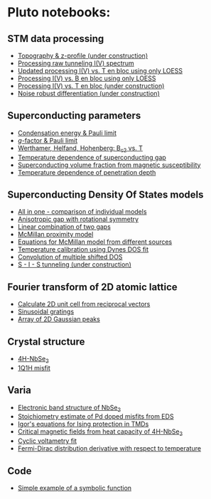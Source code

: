 # Pluto notebooks:

## STM data processing
- <a href="./notebooks/topo.html" target="_blank">Topography & z-profile (under construction)</a>
- <a href="./notebooks/process_iv.html" target="_blank">Processing raw tunneling I(V) spectrum</a>
- <a href="./notebooks/en_bloc_loess.html" target="_blank">Updated processing I(V) vs. T en bloc using only LOESS </a>
- <a href="./notebooks/mag_dep.html" target="_blank">Processing I(V) vs. B en bloc using only LOESS</a>
- <a href="./notebooks/en_bloc.html" target="_blank">Processing I(V) vs. T en bloc (under construction)</a>
- <a href="./notebooks/noise_robust.html" target="_blank">Noise robust differentiation (under construction)</a>

## Superconducting parameters
- <a href="./notebooks/condensation_energy.html" target="_blank">Condensation energy & Pauli limit</a>
- <a href="./notebooks/g-factor.html" target="_blank">*g*-factor & Pauli limit</a>
- <a href="./notebooks/whh.html" target="_blank">Werthamer, Helfand, Hohenberg: B<sub>c2</sub> vs. T</a>
- <a href="./notebooks/DelT.html" target="_blank">Temperature dependence of superconducting gap</a>
- <a href="./notebooks/supervol.html" target="_blank">Superconducting volume fraction from magnetic susceptibility</a>
- <a href="./notebooks/London.html" target="_blank">Temperature dependence of penetration depth</a>

## Superconducting Density Of States models
- <a href="./notebooks/dos_fit.html" target="_blank">All in one - comparison of individual models</a>
- <a href="./notebooks/anisotropic_gap.html" target="_blank">Anisotropic gap with rotational symmetry</a>
- <a href="./notebooks/two_gaps.html" target="_blank">Linear combination of two gaps</a>
- <a href="./notebooks/McMillan.html" target="_blank">McMillan proximity model</a>
- <a href="./notebooks/equations.html" target="_blank">Equations for McMillan model from different sources</a>
- <a href="./notebooks/calib_temp.html" target="_blank">Temperature calibration using Dynes DOS fit</a>
- <a href="./notebooks/multi_convol.html" target="_blank">Convolution of multiple shifted DOS</a>
- <a href="./notebooks/SIS.html" target="_blank">S - I - S tunneling (under construction)</a>
  
## Fourier transform of 2D atomic lattice
- <a href="./notebooks/fft_lattice.html" target="_blank">Calculate 2D unit cell from reciprocal vectors</a>
- <a href="./notebooks/sin_Fourier.html" target="_blank">Sinusoidal gratings</a>
- <a href="./notebooks/Gauss_lattice.html" target="_blank">Array of 2D Gaussian peaks</a>

## Crystal structure
- <a href="./notebooks/XRD_4H.html" target="_blank">4H-NbSe<sub>2</sub></a>
- <a href="./notebooks/XRD1q1h.html" target="_blank">1Q1H misfit</a>

## Varia
- <a href="./notebooks/NbSe2_bands.html" target="_blank">Electronic band structure of NbSe<sub>2</sub></a>
- <a href="./notebooks/Pb_doping.html" target="_blank">Stoichiometry estimate of Pd doped misfits from EDS</a>
- <a href="./notebooks/igor.html" target="_blank">Igor's equations for Ising protection in TMDs</a>
- <a href="./notebooks/heat_capacity.html" target="_blank">Critical magnetic fields from heat capacity of 4H-NbSe<sub>2</sub></a>
- <a href="./notebooks/twinpeaks.html" target="_blank">Cyclic voltametry fit</a>
- <a href="./notebooks/dfdT.html" target="_blank">Fermi-Dirac distribution derivative with respect to temperature</a>

## Code
- <a href="./notebooks/symbolic_example.html" target="_blank">Simple example of a symbolic function</a>
